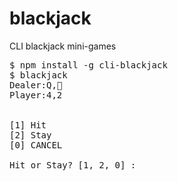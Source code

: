 # blackjack
CLI blackjack mini-games

<pre>
$ npm install -g cli-blackjack
$ blackjack
Dealer:Q,
Player:4,2


[1] Hit
[2] Stay
[0] CANCEL

Hit or Stay? [1, 2, 0] :
